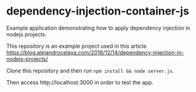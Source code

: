 # dependency-injection-container-js

Example application demonstrating how to apply dependency injection in nodejs projects.

This repository is an example project used in this article https://blog.alejandrocelaya.com/2018/12/14/dependency-injection-in-nodejs-projects/

Clone this repository and then run `npm install && node server.js`.

Then access http://localhost:3000 in order to test the app.

